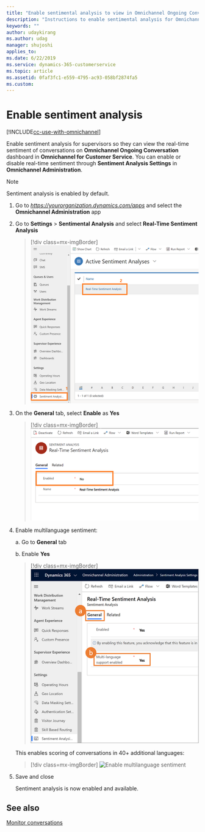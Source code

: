 ```yaml
---
title: "Enable sentimental analysis to view in Omnichannel Ongoing Conversation dashboard | MicrosoftDocs"
description: "Instructions to enable sentimental analysis for Omnichannel Ongoing Conversation dashboard in Omnichannel for Customer Service."
keywords: ""
author: udaykirang
ms.author: udag
manager: shujoshi
applies_to: 
ms.date: 6/22/2019
ms.service: dynamics-365-customerservice
ms.topic: article
ms.assetid: 0faf3fc1-e559-4795-ac93-058bf2874fa5
ms.custom: 
---
```


# Enable sentiment analysis

[!INCLUDE[cc-use-with-omnichannel](../../includes/cc-use-with-omnichannel.md)]

Enable sentiment analysis for supervisors so they can view the real-time sentiment of conversations on **Omnichannel Ongoing Conversation** dashboard in **Omnichannel for Customer Service**. You can enable or disable real-time sentiment through **Sentiment Analysis Settings** in **Omnichannel Administration**.

> [!NOTE]
> Sentiment analysis is enabled by default.

1. Go to *https://yourorganization.dynamics.com/apps* and select the **Omnichannel Administration** app

2. Go to **Settings** > **Sentimental Analysis** and select **Real-Time Sentiment Analysis**

    > [!div class=mx-imgBorder]
    > ![Select sentiment analysis](../media/supervisor-admin-activat-sentiment-analysis.png "Select sentiment analysis")

3. On the **General** tab, select **Enable** as **Yes**

    > [!div class=mx-imgBorder]
    > ![Enable sentiment analysis](../media/supervisor-admin-enable-sentiment-analysis.png "Enable sentiment analysis")

4.  Enable multilanguage sentiment: 

    a. Go to **General** tab

    b. Enable **Yes**

    > [!div class=mx-imgBorder]
    > ![Enable multilanguage sentiment](../media/oc-sentiment-enable-multilanguage.png "Enable multilanguage sentiment") 

    This enables scoring of conversations in 40+ additional languages:

    > [!div class=mx-imgBorder]
    > ![Enable multilanguage sentiment](../media/oc-sentiment-languages.png "Enable multilanguage sentiment") 

5. Save and close
    
    Sentiment analysis is now enabled and available.


## See also

[Monitor conversations](../supervisor/monitor-conversations.md)

